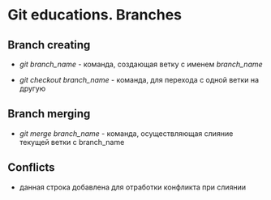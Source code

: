 # Git educations. Branches

## Branch creating

* *git branch_name* - команда, создающая ветку с именем *branch_name*

* *git checkout branch_name* - команда, для перехода с одной ветки на другую

## Branch merging

* *git merge branch_name* - команда, осуществляющая слияние текущей ветки с branch_name

## Conflicts

* данная строка добавлена для отработки конфликта при слиянии